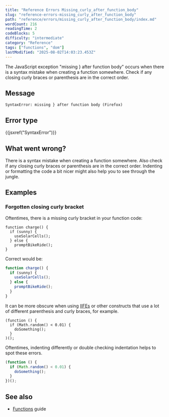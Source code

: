 ```yaml
---
title: "Reference Errors Missing_curly_after_function_body"
slug: "reference-errors-missing_curly_after_function_body"
path: "reference/errors/missing_curly_after_function_body/index.md"
wordCount: 216
readingTime: 2
codeBlocks: 5
difficulty: "intermediate"
category: "Reference"
tags: ["functions", "dom"]
lastModified: "2025-08-02T14:03:23.453Z"
---
```



The JavaScript exception "missing } after function body" occurs when there is a syntax
mistake when creating a function somewhere. Check if any closing curly braces or
parenthesis are in the correct order.

## Message

```plain
SyntaxError: missing } after function body (Firefox)
```

## Error type

{{jsxref("SyntaxError")}}

## What went wrong?

There is a syntax mistake when creating a function somewhere. Also check if any closing
curly braces or parenthesis are in the correct order. Indenting or formatting the code
a bit nicer might also help you to see through the jungle.

## Examples

### Forgotten closing curly bracket

Oftentimes, there is a missing curly bracket in your function code:

```js-nolint example-bad
function charge() {
  if (sunny) {
    useSolarCells();
  } else {
    promptBikeRide();
}
```

Correct would be:

```js example-good
function charge() {
  if (sunny) {
    useSolarCells();
  } else {
    promptBikeRide();
  }
}
```

It can be more obscure when using [IIFEs](/en-US/docs/Glossary/IIFE) or other constructs that use
a lot of different parenthesis and curly braces, for example.

```js-nolint example-bad
(function () {
  if (Math.random() < 0.01) {
    doSomething();
  }
)();
```

Oftentimes, indenting differently or double checking indentation helps to spot these
errors.

```js example-good
(function () {
  if (Math.random() < 0.01) {
    doSomething();
  }
})();
```

## See also

- [Functions](/en-US/docs/Web/JavaScript/Guide/Functions) guide
